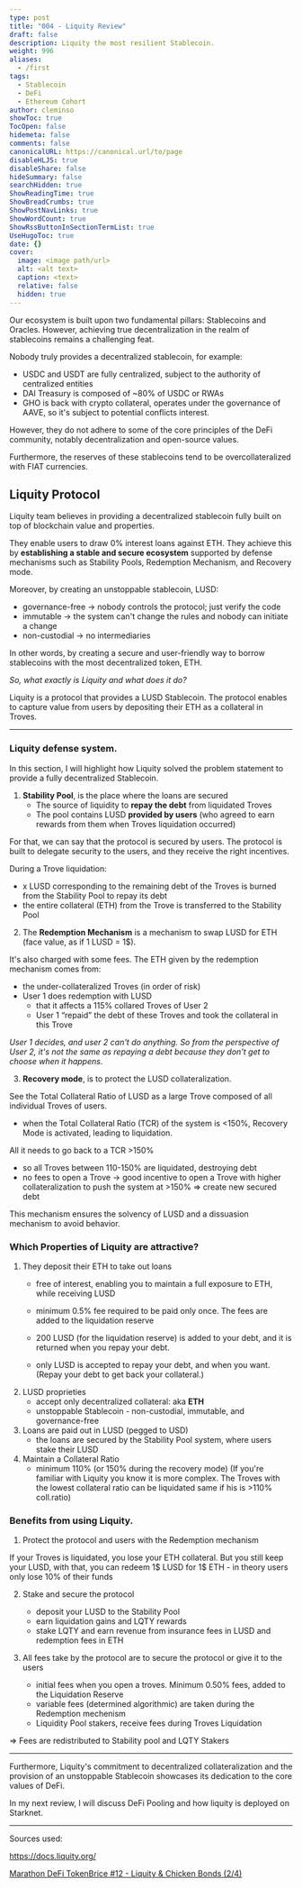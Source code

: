 ```yaml
---
type: post
title: "004 - Liquity Review"
draft: false
description: Liquity the most resilient Stablecoin.
weight: 996
aliases:
  - /first
tags:
  - Stablecoin
  - DeFi
  - Ethereum Cohort
author: cleminso
showToc: true
TocOpen: false
hidemeta: false
comments: false
canonicalURL: https://canonical.url/to/page
disableHLJS: true
disableShare: false
hideSummary: false
searchHidden: true
ShowReadingTime: true
ShowBreadCrumbs: true
ShowPostNavLinks: true
ShowWordCount: true
ShowRssButtonInSectionTermList: true
UseHugoToc: true
date: {}
cover:
  image: <image path/url>
  alt: <alt text>
  caption: <text>
  relative: false
  hidden: true
---
```


Our ecosystem is built upon two fundamental pillars: Stablecoins and Oracles. However, achieving true decentralization in the realm of stablecoins remains a challenging feat.

Nobody truly provides a decentralized stablecoin, for example:
- USDC and USDT are fully centralized,  subject to the authority of centralized entities
- DAI Treasury is composed of ~80% of USDC or RWAs
- GHO is back with crypto collateral, operates under the governance of AAVE, so it's subject to potential conflicts interest.

However, they do not adhere to some of the core principles of the DeFi community, notably decentralization and open-source values. 

Furthermore, the reserves of these stablecoins tend to be overcollateralized with FIAT currencies.

## Liquity Protocol

Liquity team believes in providing a decentralized stablecoin fully built on top of blockchain value and properties. 

They enable users to draw 0% interest loans against ETH. They achieve this by **establishing a stable and secure ecosystem** supported by defense mechanisms such as Stability Pools, Redemption Mechanism, and Recovery mode.

Moreover, by creating an unstoppable stablecoin, LUSD:
- governance-free → nobody controls the protocol; just verify the code
- immutable → the system can't change the rules and nobody can initiate a change
- non-custodial → no intermediaries

In other words, by creating a secure and user-friendly way to borrow stablecoins with the most decentralized token, ETH.

*So, what exactly is Liquity and what does it do?*

Liquity is a protocol that provides a LUSD Stablecoin. The protocol enables to capture value from users by depositing their ETH as a collateral in Troves.

--- 

### Liquity defense system.

In this section, I will highlight how Liquity solved the problem statement to provide a fully decentralized Stablecoin.

1. **Stability Pool**, is the place where the loans are secured
	- The source of liquidity to **repay the debt** from liquidated Troves
	- The pool contains LUSD **provided by users** (who agreed to earn rewards from them when Troves liquidation occurred)
	
For that, we can say that the protocol is secured by users. The protocol is built to delegate security to the users, and they receive the right incentives.

During a Trove liquidation:
- x LUSD corresponding to the remaining debt of the Troves is burned from the Stability Pool to repay its debt
- the entire collateral (ETH) from the Trove is transferred to the Stability Pool

2. The **Redemption Mechanism** is a mechanism to swap LUSD for ETH (face value, as if 1 LUSD = 1$). 

It's also charged with some fees. The ETH given by the redemption mechanism comes from:
- the under-collateralized Troves (in order of risk)
- User 1 does redemption with LUSD
    - that it affects a 115% collared Troves of User 2
    - User 1 “repaid” the debt of these Troves and took the collateral in this Trove

*User 1 decides, and user 2 can't do anything. So from the perspective of User 2, it's not the same as repaying a debt because they don't get to choose when it happens.*

3. **Recovery mode**, is to protect the LUSD collateralization. 

See the Total Collateral Ratio of LUSD as a large Trove composed of all individual Troves of users.
- when the Total Collateral Ratio (TCR) of the system is <150%, Recovery Mode is activated, leading to liquidation. 

All it needs to go back to a TCR >150%

- so all Troves between 110-150% are liquidated, destroying debt
- no fees to open a Trove → good incentive to open a Trove with higher collateralization to push the system at >150% => create new secured debt

This mechanism ensures the solvency of LUSD and a dissuasion mechanism to avoid behavior.

### Which Properties of Liquity are attractive?

1. They deposit their ETH to take out loans
	- free of interest, enabling you to maintain a full exposure to ETH, while receiving LUSD
	- minimum 0.5% fee required to be paid only once. The fees are added to the liquidation reserve

	- 200 LUSD (for the liquidation reserve) is added to your debt, and it is returned when you repay your debt.
	- only LUSD is accepted to repay your debt, and when you want. (Repay your debt to get back your collateral.)
2. LUSD proprieties
	- accept only decentralized collateral: aka **ETH**
	- unstoppable Stablecoin - non-custodial, immutable, and governance-free
3. Loans are paid out in LUSD (pegged to USD)
	- the loans are secured by the Stability Pool system, where users stake their LUSD
4. Maintain a Collateral Ratio
	- minimum 110% (or 150% during the recovery mode)
(If you're familiar with Liquity you know it is more complex. The Troves with the lowest collateral ratio can be liquidated same if his is >110% coll.ratio)

### Benefits from using Liquity.

1. Protect the protocol and users with the Redemption mechanism

If your Troves is liquidated, you lose your ETH collateral. But you still keep your LUSD, with that, you can redeem 1$ LUSD for 1$ ETH
    - in theory users only lose 10% of their funds

2. Stake and secure the protocol
	- deposit your LUSD to the Stability Pool
	- earn liquidation gains and LQTY rewards
	- stake LQTY and earn revenue from insurance fees in LUSD and redemption fees in ETH

3. All fees take by the protocol are to secure the protocol or give it to the users
	- initial fees when you open a troves. Minimum 0.50% fees, added to the Liquidation Reserve
	- variable fees (determined algorithmic) are taken during the Redemption mechenism
	- Liquidity Pool stakers, receive fees during Troves Liquidation

=> Fees are redistributed to Stability pool and LQTY Stakers

--- 

Furthermore, Liquity's commitment to decentralized collateralization and the provision of an unstoppable Stablecoin showcases its dedication to the core values of DeFi.

In my next review, I will discuss DeFi Pooling and how liquity is deployed on Starknet.

--- 

Sources used:

https://docs.liquity.org/

[Marathon DeFi TokenBrice #12 - Liquity & Chicken Bonds (2/4)
](https://www.youtube.com/watch?v=IDAqnCXcAXU)
